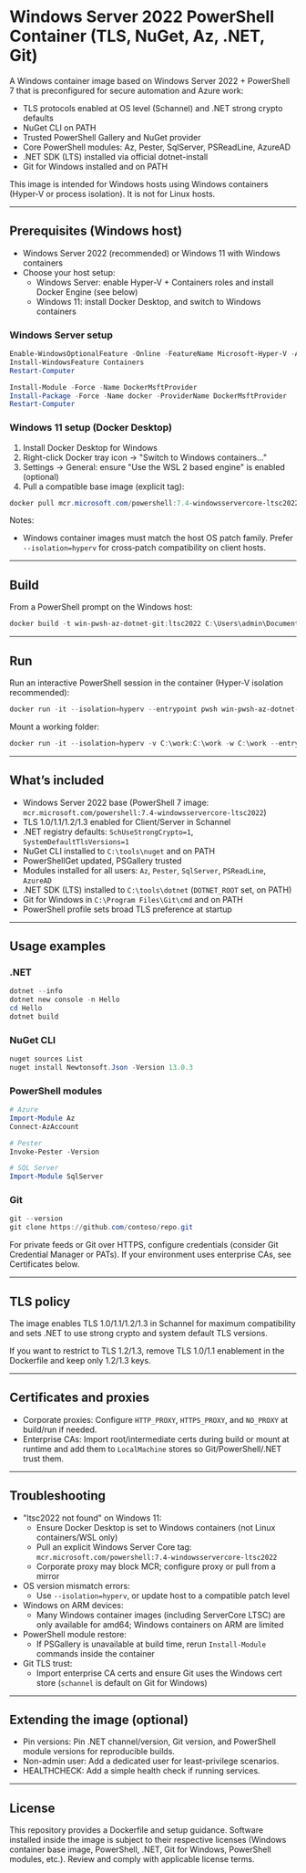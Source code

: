 # Windows Server 2022 PowerShell Container (TLS, NuGet, Az, .NET, Git)

A Windows container image based on Windows Server 2022 + PowerShell 7 that is preconfigured for secure automation and Azure work:

- TLS protocols enabled at OS level (Schannel) and .NET strong crypto defaults
- NuGet CLI on PATH
- Trusted PowerShell Gallery and NuGet provider
- Core PowerShell modules: Az, Pester, SqlServer, PSReadLine, AzureAD
- .NET SDK (LTS) installed via official dotnet-install
- Git for Windows installed and on PATH

This image is intended for Windows hosts using Windows containers (Hyper‑V or process isolation). It is not for Linux hosts.

---

## Prerequisites (Windows host)

- Windows Server 2022 (recommended) or Windows 11 with Windows containers
- Choose your host setup:
  - Windows Server: enable Hyper‑V + Containers roles and install Docker Engine (see below)
  - Windows 11: install Docker Desktop, and switch to Windows containers

### Windows Server setup

```powershell
Enable-WindowsOptionalFeature -Online -FeatureName Microsoft-Hyper-V -All
Install-WindowsFeature Containers
Restart-Computer

Install-Module -Force -Name DockerMsftProvider
Install-Package -Force -Name docker -ProviderName DockerMsftProvider
Restart-Computer
```

### Windows 11 setup (Docker Desktop)

1) Install Docker Desktop for Windows
2) Right-click Docker tray icon → "Switch to Windows containers..."
3) Settings → General: ensure "Use the WSL 2 based engine" is enabled (optional)
4) Pull a compatible base image (explicit tag):

```powershell
docker pull mcr.microsoft.com/powershell:7.4-windowsservercore-ltsc2022
```

Notes:
- Windows container images must match the host OS patch family. Prefer `--isolation=hyperv` for cross‑patch compatibility on client hosts.

---

## Build

From a PowerShell prompt on the Windows host:

```powershell
docker build -t win-pwsh-az-dotnet-git:ltsc2022 C:\Users\admin\Documents\Dockerfiles
```

---

## Run

Run an interactive PowerShell session in the container (Hyper‑V isolation recommended):

```powershell
docker run -it --isolation=hyperv --entrypoint pwsh win-pwsh-az-dotnet-git:ltsc2022
```

Mount a working folder:

```powershell
docker run -it --isolation=hyperv -v C:\work:C:\work -w C:\work --entrypoint pwsh win-pwsh-az-dotnet-git:ltsc2022
```

---

## What’s included

- Windows Server 2022 base (PowerShell 7 image: `mcr.microsoft.com/powershell:7.4-windowsservercore-ltsc2022`)
- TLS 1.0/1.1/1.2/1.3 enabled for Client/Server in Schannel
- .NET registry defaults: `SchUseStrongCrypto=1`, `SystemDefaultTlsVersions=1`
- NuGet CLI installed to `C:\tools\nuget` and on PATH
- PowerShellGet updated, PSGallery trusted
- Modules installed for all users: `Az`, `Pester`, `SqlServer`, `PSReadLine`, `AzureAD`
- .NET SDK (LTS) installed to `C:\tools\dotnet` (`DOTNET_ROOT` set, on PATH)
- Git for Windows in `C:\Program Files\Git\cmd` and on PATH
- PowerShell profile sets broad TLS preference at startup

---

## Usage examples

### .NET

```powershell
dotnet --info
dotnet new console -n Hello
cd Hello
dotnet build
```

### NuGet CLI

```powershell
nuget sources List
nuget install Newtonsoft.Json -Version 13.0.3
```

### PowerShell modules

```powershell
# Azure
Import-Module Az
Connect-AzAccount

# Pester
Invoke-Pester -Version

# SQL Server
Import-Module SqlServer
```

### Git

```powershell
git --version
git clone https://github.com/contoso/repo.git
```

For private feeds or Git over HTTPS, configure credentials (consider Git Credential Manager or PATs). If your environment uses enterprise CAs, see Certificates below.

---

## TLS policy

The image enables TLS 1.0/1.1/1.2/1.3 in Schannel for maximum compatibility and sets .NET to use strong crypto and system default TLS versions.

If you want to restrict to TLS 1.2/1.3, remove TLS 1.0/1.1 enablement in the Dockerfile and keep only 1.2/1.3 keys.

---

## Certificates and proxies

- Corporate proxies: Configure `HTTP_PROXY`, `HTTPS_PROXY`, and `NO_PROXY` at build/run if needed.
- Enterprise CAs: Import root/intermediate certs during build or mount at runtime and add them to `LocalMachine` stores so Git/PowerShell/.NET trust them.

---

## Troubleshooting

- "ltsc2022 not found" on Windows 11:
  - Ensure Docker Desktop is set to Windows containers (not Linux containers/WSL only)
  - Pull an explicit Windows Server Core tag: `mcr.microsoft.com/powershell:7.4-windowsservercore-ltsc2022`
  - Corporate proxy may block MCR; configure proxy or pull from a mirror
- OS version mismatch errors:
  - Use `--isolation=hyperv`, or update host to a compatible patch level
- Windows on ARM devices:
  - Many Windows container images (including ServerCore LTSC) are only available for amd64; Windows containers on ARM are limited
- PowerShell module restore:
  - If PSGallery is unavailable at build time, rerun `Install-Module` commands inside the container
- Git TLS trust:
  - Import enterprise CA certs and ensure Git uses the Windows cert store (`schannel` is default on Git for Windows)

---

## Extending the image (optional)

- Pin versions: Pin .NET channel/version, Git version, and PowerShell module versions for reproducible builds.
- Non-admin user: Add a dedicated user for least-privilege scenarios.
- HEALTHCHECK: Add a simple health check if running services.

---

## License

This repository provides a Dockerfile and setup guidance. Software installed inside the image is subject to their respective licenses (Windows container base image, PowerShell, .NET, Git for Windows, PowerShell modules, etc.). Review and comply with applicable license terms.
